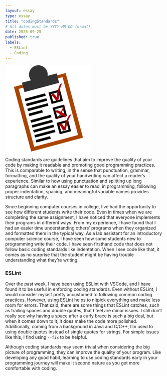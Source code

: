 ```yaml
---
layout: essay
type: essay
title: "codingStandards"
# All dates must be YYYY-MM-DD format!
date: 2025-09-25
published: true
labels:
  - ESLint
  - Coding
---
```


<img width="275px" class="rounded float-start pe-4" src="../img/codingstandards/coding-checklist.png">

Coding standards are guidelines that aim to improve the quality of your code by making it readable and promoting good programming practices. This is comparable to writing, in the sense that punctuation, grammar, formatting, and the quality of your handwriting can affect a reader’s experience. Similar to how using punctuation and splitting up long paragraphs can make an essay easier to read, in programming, following proper indentation, spacing, and meaningful variable names provides structure and clarity. 

Since beginning computer courses in college, I’ve had the opportunity to see how different students write their code. Even in times when we are completing the same assignment, I have noticed that everyone implements their programs in different ways. From my experience, I have found that I had an easier time understanding others’ programs when they organized and formatted them in the typical way. As a lab assistant for an introductory computer science course, I have seen how some students new to programming write their code. I have seen firsthand code that does not follow basic coding standards like indentation. When I see code like that, it comes as no surprise that the student might be having trouble understanding what they’re writing. 

### ESLint
Over the past week, I have been using ESLint with VSCode, and I have found it to be useful in enforcing coding standards. Even without ESLint, I would consider myself pretty accustomed to following common coding practices. However, using ESLint helps to nitpick everything and make less room for errors. That said, there are some things that ESLint catches, such as trailing spaces and double quotes, that I feel are minor issues. I still don’t really see why having a space after a curly brace is such a big deal, but when it comes down to it, it does make the code more polished. Additionally, coming from a background in Java and C/C++, I’m used to using double quotes instead of single quotes for strings. For simple issues like this, I find using `--fix` to be helpful.

Although coding standards may seem trivial when considering the big picture of programming, they can improve the quality of your program. Like developing any good habit, learning to use coding standards early in your programming journey will make it second nature as you get more comfortable with coding.
